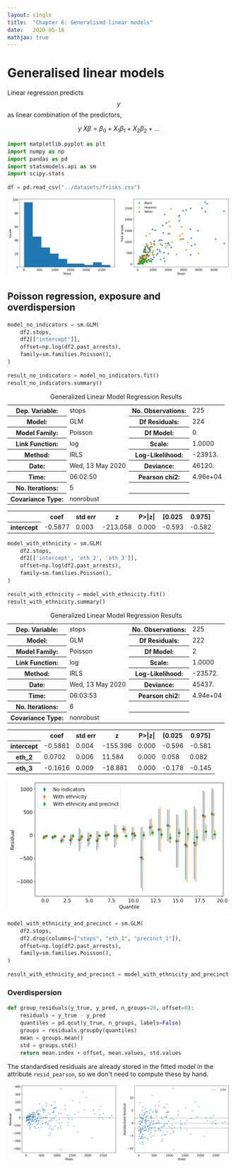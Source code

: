 ```yaml
---
layout: single
title:  "Chapter 6: Generalised linear models"
date:   2020-05-18
mathjax: true
---
```


# Generalised linear models

Linear regression predicts $$y$$ as linear combination of the predictors,

$$
y ~ X\beta = \beta_0 + X_1\beta_1 + X_2\beta_2 + ...
$$



  <div class="input_area" markdown="1">
  
```python
import matplotlib.pyplot as plt
import numpy as np
import pandas as pd
import statsmodels.api as sm
import scipy.stats
```

  </div>
  

  <div class="input_area" markdown="1">
  
```python
df = pd.read_csv("../datasets/frisks.csv")
```

![png](/assets/images/blog-images/2020-05-18-generalised_linear_models/police_stops_4_0.png)

  </div>
  
## Poisson regression, exposure and overdispersion


  <div class="input_area" markdown="1">
  
```python
model_no_indicators = sm.GLM(
    df2.stops,
    df2[["intercept"]],
    offset=np.log(df2.past_arrests),
    family=sm.families.Poisson(),
)
```

  </div>
  

  <div class="input_area" markdown="1">
  
```python
result_no_indicators = model_no_indicators.fit()
result_no_indicators.summary()
```

  </div>
  



  <div markdown="0">
  <table class="simpletable">
<caption>Generalized Linear Model Regression Results</caption>
<tr>
  <th>Dep. Variable:</th>         <td>stops</td>      <th>  No. Observations:  </th>  <td>   225</td> 
</tr>
<tr>
  <th>Model:</th>                  <td>GLM</td>       <th>  Df Residuals:      </th>  <td>   224</td> 
</tr>
<tr>
  <th>Model Family:</th>         <td>Poisson</td>     <th>  Df Model:          </th>  <td>     0</td> 
</tr>
<tr>
  <th>Link Function:</th>          <td>log</td>       <th>  Scale:             </th> <td>  1.0000</td>
</tr>
<tr>
  <th>Method:</th>                <td>IRLS</td>       <th>  Log-Likelihood:    </th> <td> -23913.</td>
</tr>
<tr>
  <th>Date:</th>            <td>Wed, 13 May 2020</td> <th>  Deviance:          </th> <td>  46120.</td>
</tr>
<tr>
  <th>Time:</th>                <td>06:02:50</td>     <th>  Pearson chi2:      </th> <td>4.96e+04</td>
</tr>
<tr>
  <th>No. Iterations:</th>          <td>5</td>        <th>                     </th>     <td> </td>   
</tr>
<tr>
  <th>Covariance Type:</th>     <td>nonrobust</td>    <th>                     </th>     <td> </td>   
</tr>
</table>
<table class="simpletable">
<tr>
      <td></td>         <th>coef</th>     <th>std err</th>      <th>z</th>      <th>P>|z|</th>  <th>[0.025</th>    <th>0.975]</th>  
</tr>
<tr>
  <th>intercept</th> <td>   -0.5877</td> <td>    0.003</td> <td> -213.058</td> <td> 0.000</td> <td>   -0.593</td> <td>   -0.582</td>
</tr>
</table>
  </div>
  



  <div class="input_area" markdown="1">
  
```python
model_with_ethnicity = sm.GLM(
    df2.stops,
    df2[['intercept', 'eth_2', 'eth_3']],
    offset=np.log(df2.past_arrests),
    family=sm.families.Poisson(),
)
```

  </div>
  

  <div class="input_area" markdown="1">
  
```python
result_with_ethnicity = model_with_ethnicity.fit()
result_with_ethnicity.summary()
```

  </div>
  



  <div markdown="0">
  <table class="simpletable">
<caption>Generalized Linear Model Regression Results</caption>
<tr>
  <th>Dep. Variable:</th>         <td>stops</td>      <th>  No. Observations:  </th>  <td>   225</td> 
</tr>
<tr>
  <th>Model:</th>                  <td>GLM</td>       <th>  Df Residuals:      </th>  <td>   222</td> 
</tr>
<tr>
  <th>Model Family:</th>         <td>Poisson</td>     <th>  Df Model:          </th>  <td>     2</td> 
</tr>
<tr>
  <th>Link Function:</th>          <td>log</td>       <th>  Scale:             </th> <td>  1.0000</td>
</tr>
<tr>
  <th>Method:</th>                <td>IRLS</td>       <th>  Log-Likelihood:    </th> <td> -23572.</td>
</tr>
<tr>
  <th>Date:</th>            <td>Wed, 13 May 2020</td> <th>  Deviance:          </th> <td>  45437.</td>
</tr>
<tr>
  <th>Time:</th>                <td>06:03:53</td>     <th>  Pearson chi2:      </th> <td>4.94e+04</td>
</tr>
<tr>
  <th>No. Iterations:</th>          <td>6</td>        <th>                     </th>     <td> </td>   
</tr>
<tr>
  <th>Covariance Type:</th>     <td>nonrobust</td>    <th>                     </th>     <td> </td>   
</tr>
</table>
<table class="simpletable">
<tr>
      <td></td>         <th>coef</th>     <th>std err</th>      <th>z</th>      <th>P>|z|</th>  <th>[0.025</th>    <th>0.975]</th>  
</tr>
<tr>
  <th>intercept</th> <td>   -0.5881</td> <td>    0.004</td> <td> -155.396</td> <td> 0.000</td> <td>   -0.596</td> <td>   -0.581</td>
</tr>
<tr>
  <th>eth_2</th>     <td>    0.0702</td> <td>    0.006</td> <td>   11.584</td> <td> 0.000</td> <td>    0.058</td> <td>    0.082</td>
</tr>
<tr>
  <th>eth_3</th>     <td>   -0.1616</td> <td>    0.009</td> <td>  -18.881</td> <td> 0.000</td> <td>   -0.178</td> <td>   -0.145</td>
</tr>
</table>
  </div>
  

![png](/assets/images/blog-images/2020-05-18-generalised_linear_models/police_stops_14_0.png)


  <div class="input_area" markdown="1">
  
```python
model_with_ethnicity_and_precinct = sm.GLM(
    df2.stops,
    df2.drop(columns=["stops", "eth_1", "precinct_1"]),
    offset=np.log(df2.past_arrests),
    family=sm.families.Poisson(),
)
```

  </div>
  

  <div class="input_area" markdown="1">
  
```python
result_with_ethnicity_and_precinct = model_with_ethnicity_and_precinct.fit()
```

  </div>
  
### Overdispersion


  <div class="input_area" markdown="1">
  
```python
def group_residuals(y_true, y_pred, n_groups=20, offset=0):
    residuals = y_true - y_pred
    quantiles = pd.qcut(y_true, n_groups, labels=False)
    groups = residuals.groupby(quantiles)
    mean = groups.mean()
    std = groups.std()
    return mean.index + offset, mean.values, std.values
```

  </div>
  
The standardised residuals are already stored in the fitted model in the attribute `resid_pearson`, so we don't need to compute these by hand.

![png](/assets/images/blog-images/2020-05-18-generalised_linear_models/police_stops_15_0.png)